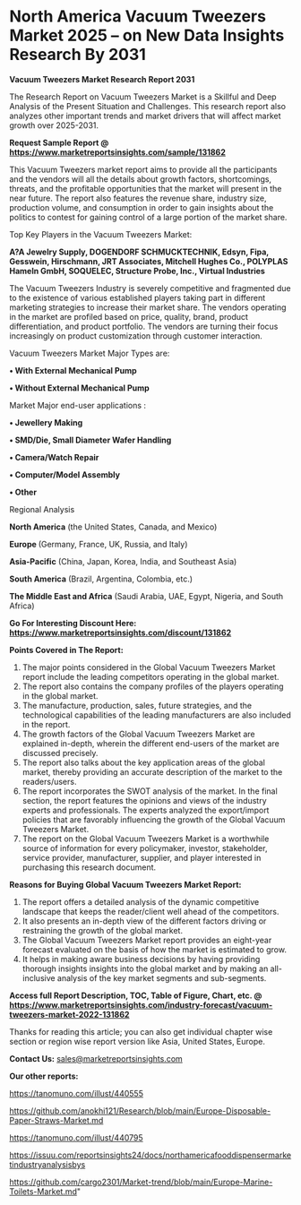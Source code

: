 # North America Vacuum Tweezers Market 2025 – on New Data Insights Research By 2031

<strong>Vacuum Tweezers Market Research Report 2031</strong>

The Research Report on Vacuum Tweezers Market is a Skillful and Deep Analysis of the Present Situation and Challenges. This research report also analyzes other important trends and market drivers that will affect market growth over 2025-2031.

<strong>Request Sample Report @ <a href=https://www.marketreportsinsights.com/sample/131862>https://www.marketreportsinsights.com/sample/131862</a></strong>

This Vacuum Tweezers market report aims to provide all the participants and the vendors will all the details about growth factors, shortcomings, threats, and the profitable opportunities that the market will present in the near future. The report also features the revenue share, industry size, production volume, and consumption in order to gain insights about the politics to contest for gaining control of a large portion of the market share.

Top Key Players in the Vacuum Tweezers Market:

<strong>A?A Jewelry Supply, DOGENDORF SCHMUCKTECHNIK, Edsyn, Fipa, Gesswein, Hirschmann, JRT Associates, Mitchell Hughes Co., POLYPLAS Hameln GmbH, SOQUELEC, Structure Probe, Inc., Virtual Industries</strong>

The Vacuum Tweezers Industry is severely competitive and fragmented due to the existence of various established players taking part in different marketing strategies to increase their market share. The vendors operating in the market are profiled based on price, quality, brand, product differentiation, and product portfolio. The vendors are turning their focus increasingly on product customization through customer interaction.

Vacuum Tweezers Market Major Types are:

<strong>• With External Mechanical Pump

• Without External Mechanical Pump</strong>

Market Major end-user applications :

<strong>• Jewellery Making

• SMD/Die, Small Diameter Wafer Handling

• Camera/Watch Repair

• Computer/Model Assembly

• Other</strong>

Regional Analysis

</u><strong><b>North America</b></strong> (the United States, Canada, and Mexico)

<strong><b>Europe </b></strong>(Germany, France, UK, Russia, and Italy)

<strong><b>Asia-Pacific</b></strong> (China, Japan, Korea, India, and Southeast Asia)

<strong><b>South America</b></strong> (Brazil, Argentina, Colombia, etc.)

<strong><b>The Middle East and Africa</b></strong> (Saudi Arabia, UAE, Egypt, Nigeria, and South Africa)

<strong>Go For Interesting Discount Here: <a href=https://www.marketreportsinsights.com/discount/131862>https://www.marketreportsinsights.com/discount/131862</a></strong>

<strong>Points Covered in The Report:</strong>
<ol>
  <li>The major points considered in the Global Vacuum Tweezers Market report include the leading competitors operating in the global market.</li>
  <li>The report also contains the company profiles of the players operating in the global market.</li>
  <li>The manufacture, production, sales, future strategies, and the technological capabilities of the leading manufacturers are also included in the report.</li>
  <li>The growth factors of the Global Vacuum Tweezers Market are explained in-depth, wherein the different end-users of the market are discussed precisely.</li>
  <li>The report also talks about the key application areas of the global market, thereby providing an accurate description of the market to the readers/users.</li>
  <li>The report incorporates the SWOT analysis of the market. In the final section, the report features the opinions and views of the industry experts and professionals. The experts analyzed the export/import policies that are favorably influencing the growth of the Global Vacuum Tweezers Market.</li>
  <li>The report on the Global Vacuum Tweezers Market is a worthwhile source of information for every policymaker, investor, stakeholder, service provider, manufacturer, supplier, and player interested in purchasing this research document.</li>
</ol>
<strong>Reasons for Buying Global Vacuum Tweezers Market Report:</strong>

<ol>
  <li>The report offers a detailed analysis of the dynamic competitive landscape that keeps the reader/client well ahead of the competitors.</li>
  <li>It also presents an in-depth view of the different factors driving or restraining the growth of the global market.</li>
  <li>The Global Vacuum Tweezers Market report provides an eight-year forecast evaluated on the basis of how the market is estimated to grow.</li>
  <li>It helps in making aware business decisions by having providing thorough insights insights into the global market and by making an all-inclusive analysis of the key market segments and sub-segments.</li>
</ol>
<strong>Access full Report Description, TOC, Table of Figure, Chart, etc. @ <a href=https://www.marketreportsinsights.com/industry-forecast/vacuum-tweezers-market-2022-131862>https://www.marketreportsinsights.com/industry-forecast/vacuum-tweezers-market-2022-131862</a></strong>


Thanks for reading this article; you can also get individual chapter wise section or region wise report version like Asia, United States, Europe.

<strong>Contact Us:</strong>
sales@marketreportsinsights.com

<strong>Our other reports:</strong>

<a href=https://tanomuno.com/illust/440555>https://tanomuno.com/illust/440555</a>

<a href=https://github.com/anokhi121/Research/blob/main/Europe-Disposable-Paper-Straws-Market.md>https://github.com/anokhi121/Research/blob/main/Europe-Disposable-Paper-Straws-Market.md</a>

<a href=https://tanomuno.com/illust/440795>https://tanomuno.com/illust/440795</a>

<a href=https://issuu.com/reportsinsights24/docs/northamericafooddispensermarketindustryanalysisbys>https://issuu.com/reportsinsights24/docs/northamericafooddispensermarketindustryanalysisbys</a>

<a href=https://github.com/cargo2301/Market-trend/blob/main/Europe-Marine-Toilets-Market.md>https://github.com/cargo2301/Market-trend/blob/main/Europe-Marine-Toilets-Market.md</a>"
